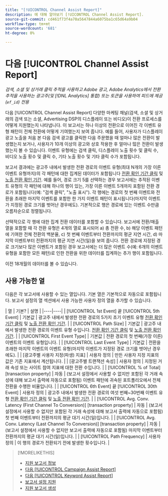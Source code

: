 ```yaml
---
title: "[!UICONTROL Channel Assist Report]"
description: 에 대해 알아보기 [!UICONTROL Channel Assist Report].
source-git-commit: cd461f73f4a70a5647844a6075ba1c65d64a9b04
workflow-type: tm+mt
source-wordcount: '681'
ht-degree: 0%

---
```


# 다음 [!UICONTROL Channel Assist Report]

*검색, 소셜 및 상거래 클릭 추적을 사용하고 Adobe 광고, Adobe Analytics에서 전환 추적을 사용하는 광고주(및 [!DNL Analytics] 통합) 또는 토큰을 사용하여 피드에 제공(`ef_id`) 전용*

다음 [!UICONTROL Channel Assist Report] 다양한 마케팅 채널(검색, 소셜 및 상거래의 검색 또는 소셜, Advertising DSP의 디스플레이 또는 비디오)이 전환 프로세스를 어떻게 지원했는지 나타냅니다. 이 보고서는 하나 이상의 전환으로 이어진 각 이벤트 유형 패턴이 전체 전환에 어떻게 기여했는지 보여 줍니다. 예를 들어, 사용자가 디스플레이 광고 노출을 처음 본 다음 검색 광고를 클릭한 다음 주문했을 때 얼마나 많은 전환이 발생했는지 보거나, 사용자가 10개 이상의 광고와 상호 작용한 후 얼마나 많은 전환이 발생했는지 볼 수 있습니다. 이벤트 유형에는 검색 클릭, 디스플레이 노출 횟수 및 클릭 수, 비디오 노출 횟수 및 클릭 수, 기타 노출 횟수 및 기타 클릭 수가 포함됩니다. <!-- [DSP metrics may show up as "Other Path Length (<length>)" or empty; we're supposed to fill in more values for DSP at some point.] -->

보고서 결과에는 광고주 내에서 발생한 전환 경로의 이벤트 유형(최대 N개의 가장 이른 이벤트 유형까지)의 각 패턴에 대한 집계된 데이터가 포함됩니다 [전환 확인 기간 클릭](/help/search-social-commerce/glossary.md#c-d) 및 [노출 전환 확인 기간](/help/search-social-commerce/glossary.md#i-j). 예를 들어, 경로 크기 5를 선택하는 경우 보고서에는 추적된 이벤트 유형의 각 패턴에 대해 하나의 행이 있는, 가장 이른 이벤트 5개까지 포함된 전환 경로가 포함됩니다(예: &quot;검색 클릭&quot;, &quot;노출 표시&quot;). 각 행에는 경로의 첫 번째 이벤트와 전환을 초래한 마지막 이벤트를 포함한 한 가지 이벤트 패턴이 표시됩니다(마지막 이벤트가 지정된 경로 크기를 벗어난 경우에도). 기본적으로 행은 경로에 있는 이벤트 수만큼 오름차순으로 정렬됩니다.

선택적으로 각 행에 대한 집계 전환 데이터를 포함할 수 있습니다. 보고서에 전환/매출 열을 포함할 때 각 전환 유형은 4개의 열로 표시되어 a) 총 전환 수, b) 해당 이벤트 패턴에 기여한 전체 전환의 백분율, c) 첫 번째 이벤트부터 전환까지의 평균 지연 시간, d) 마지막 이벤트부터 전환까지의 평균 지연 시간(일)을 보여 줍니다. 전환 경로에 지정된 경로 크기보다 많은 이벤트가 포함된 경우 보고서에는 더 많은 이벤트 수(예: 6개의 이벤트 유형을 포함한 모든 패턴)로 인한 전환을 위한 데이터를 집계하는 추가 행이 포함됩니다.

이전 18개월의 데이터를 볼 수 있습니다.

## 사용 가능한 열

다음은 각 보고서에 사용할 수 있는 열입니다. 기본 열은 기본적으로 자동으로 포함됩니다. 보고서 설정의 열 섹션에서 사용 가능한 사용자 정의 열을 추가할 수 있습니다.

| 열 | 기본? | 설명 |
|----|----|
| [!UICONTROL 1st Event] 끝 [!UICONTROL 5th Event] | 기본값 | 광고주 내에서 발생한 전환 경로의 5가지 초기 이벤트 유형 [전환 확인 기간 클릭](/help/search-social-commerce/glossary.md#c-d) 및 [노출 전환 확인 기간](/help/search-social-commerce/glossary.md#i-j). |
| [!UICONTROL Path Size] | 기본값 | 광고주 내에서 발생한 전환 경로의 이벤트 유형 수입니다. [전환 확인 기간 클릭](/help/search-social-commerce/glossary.md#c-d) 및 [노출 전환 확인 기간](/help/search-social-commerce/glossary.md#i-j). |
| [!UICONTROL First Event Type] | 기본값 | 전환 경로의 첫 번째(가장 이른) 이벤트의 이벤트 유형입니다. |
| [!UICONTROL Last Event Type] | 기본값 | 전환을 초래한 마지막 이벤트의 이벤트 유형(마지막 이벤트가 지정된 경로 크기를 벗어난 경우에도). |
| \[광고주별 사용자 지정(파생) 지표\] | 사용자 정의 | 만든 사용자 지정 지표의 값은 기존 지표에서 계산됩니다. |
| \[광고주별 트랜잭션 속성\] | 사용자 정의 | 지정된 거래 속성 또는 사이트 참여 지표에 대한 전환 수입니다. |
| [!UICONTROL % of Total] \[transaction property\] | 자동 | (보고서 설정에서 사용할 수 없지만 포함된 각 거래 속성에 대해 보고서 출력에 자동으로 포함됨) 이벤트 패턴에 귀속된 포트폴리오에서 전체 전환을 수행한 비율입니다. |
| [!UICONTROL 6th Event] 끝 [!UICONTROL 30th Event] | 사용자 정의 | 광고주 내에서 발생한 전환 경로의 여섯 번째~30번째 이벤트 유형 [전환 확인 기간 클릭](/help/search-social-commerce/glossary.md#c-d) 및 [노출 전환 확인 기간](/help/search-social-commerce/glossary.md#i-j). |
| [!UICONTROL Avg. Conv. Latency (First Channel To Conversion)] \[transaction property\] | 자동 | (보고서 설정에서 사용할 수 없지만 포함된 각 거래 속성에 대해 보고서 출력에 자동으로 포함됨) 첫 번째 이벤트부터 전환까지의 평균 대기 시간(일)입니다. |
| [!UICONTROL Avg. Conv. Latency (Last Channel To Conversion)] \[transaction property\] | 자동 | (보고서 설정에서 사용할 수 없지만 보고서 출력에 자동으로 포함됨) 마지막 이벤트부터 전환까지의 평균 대기 시간(일)입니다. |
| [!UICONTROL Path Frequency] | 사용자 정의 | 이 행의 경로가 전환되기 전에 발생한 횟수입니다. |

<table style="table-layout:auto">

>[!MORELIKETHIS]
>
>* [지원 보고서 정보](assist-report-about.md)
>* [다음 [!UICONTROL Campaign Assist Report]](campaign-assist-report.md)
>* [다음 [!UICONTROL Keyword Assist Report]](keyword-assist-report.md)
>* [보고서 설정 지원](assist-report-settings.md)
>* [지원 보고서 생성](assist-report-generate.md)

